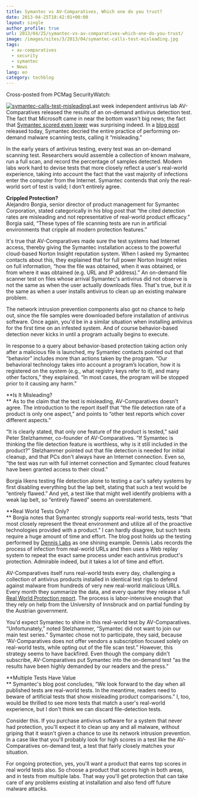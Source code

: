 ```yaml
---
title: Symantec vs AV-Comparatives, Which one do you trust?
date: 2013-04-25T18:42:01+00:00
layout: single
author_profile: true
url: 2013/04/25/symantec-vs-av-comparatives-which-one-do-you-trust/
image: /images/sites/3/2013/04/symantec-calls-test-misleading.jpg
tags:
  - av-comparatives
  - security
  - symantec
  - News
lang: en
category: techblog
---
```

Cross-posted from PCMag SecurityWatch:

[![symantec-calls-test-misleading](/images/2013/04/symantec-calls-test-misleading-300x236.jpg)](/images/2013/04/symantec-calls-test-misleading.jpg)Last week independent antivirus lab AV-Comparatives released the results of an on-demand antivirus detection test. The fact that Microsoft came in near the bottom wasn't big news; the fact that [Symantec scored even lower](http://securitywatch.pcmag.com/security-software/310201-microsoft-outperforms-symantec-in-antivirus-test) was surprising indeed. In a [blog post](http://community.norton.com/t5/Norton-Protection-Blog/Beyond-the-Headlines-Don-t-be-fooled-by-misleading-security/ba-p/943843) released today, Symantec decried the entire practice of performing on-demand malware scanning tests, calling it “misleading.”

In the early years of antivirus testing, every test was an on-demand scanning test. Researchers would assemble a collection of known malware, run a full scan, and record the percentage of samples detected. Modern labs work hard to devise tests that more closely reflect a user's real-world experience, taking into account the fact that the vast majority of infections enter the computer from the Internet. Symantec contends that only the real-world sort of test is valid; I don't entirely agree.

**Crippled Protection?**  
Alejandro Borgia, senior director of product management for Symantec Corporation, stated categorically in his blog post that “the cited detection rates are misleading and not representative of real-world product efficacy.” Borgia said, “These types of file scanning tests are run in artificial environments that cripple all modern protection features.”

It's true that AV-Comparatives made sure the test systems had Internet access, thereby giving the Symantec installation access to the powerful cloud-based Norton Insight reputation system. When I asked my Symantec contacts about this, they explained that for full power Norton Insight relies on full information, “how the file was obtained, when it was obtained, or from where it was obtained (e.g. URL and IP address).” An on-demand file scanner test on files whose arrival Symantec's antivirus did not observe is not the same as when the user actually downloads files. That's true, but it _is_ the same as when a user installs antivirus to clean up an existing malware problem.

The network intrusion prevention components also got no chance to help out, since the file samples were downloaded before installation of antivirus software. Once again, you'd be in a similar situation when installing antivirus for the first time on an infested system. And of course behavior-based detection never kicks in until a program actually begins to execute.

In response to a query about behavior-based protection taking action only after a malicious file is launched, my Symantec contacts pointed out that “behavior” includes more than actions taken by the program. “Our behavioral technology takes into account a program’s location, how it is registered on the system (e.g., what registry keys refer to it), and many other factors,” they explained. “In most cases, the program will be stopped prior to it causing any harm.”

**Is It Misleading?  
** As to the claim that the test is misleading, AV-Comparatives doesn't agree. The introduction to the report itself that “the file detection rate of a product is only one aspect,” and points to “other test reports which cover different aspects.”

“It is clearly stated, that only one feature of the product is tested,” said Peter Stelzhammer, co-founder of AV-Comparatives. “If Symantec is thinking the file detection feature is worthless, why is it still included in the product?” Stelzhammer pointed out that file detection is needed for initial cleanup, and that PCs don't always have an Internet connection. Even so, “the test was run with full internet connection and Symantec cloud features have been granted access to their cloud.”

Borgia likens testing file detection alone to testing a car's safety systems by first disabling everything but the lap belt, stating that such a test would be “entirely flawed.” And yet, a test like that might well identify problems with a weak lap belt, so “entirely flawed” seems an overstatement.

**Real World Tests Only?  
** Borgia notes that Symantec strongly supports real-world tests, tests “that most closely represent the threat environment and utilize all of the proactive technologies provided with a product.” I can hardly disagree, but such tests require a huge amount of time and effort. The blog post holds up the testing performed by [Dennis Labs](http://securitywatch.pcmag.com/security-software/307816-microsoft-security-essentials-tanks-another-antivirus-test) as one shining example. Dennis Labs records the process of infection from real-world URLs and then uses a Web replay system to repeat the exact same process under each antivirus product's protection. Admirable indeed, but it takes a lot of time and effort.

AV-Comparatives itself runs real-world tests every day, challenging a collection of antivirus products installed in identical test rigs to defend against malware from hundreds of very new real-world malicious URLs. Every month they summarize the data, and every quarter they release a full [Real World Protection report](http://www.av-comparatives.org/images/docs/avc_prot_2012b_en.pdf). The process is labor-intensive enough that they rely on help from the University of Innsbruck and on partial funding by the Austrian government.

You'd expect Symantec to shine in this real-world test by AV-Comparatives. “Unfortunately,” noted Stelzhammer, “Symantec did not want to join our main test series.” Symantec chose not to participate, they said, because “AV-Comparatives does not offer vendors a subscription focused solely on real-world tests, while opting out of the file scan test.” However, this strategy seems to have backfired. Even though the company didn't subscribe, AV-Comparatives put Symantec into the on-demand test “as the results have been highly demanded by our readers and the press.”

**Multiple Tests Have Value  
** Symantec's blog post concludes, “We look forward to the day when all published tests are real-world tests. In the meantime, readers need to beware of artificial tests that show misleading product comparisons.” I, too, would be thrilled to see more tests that match a user's real-world experience, but I don't think we can discard file-detection tests.

Consider this. If you purchase antivirus software for a system that never had protection, you'll expect it to clean up any and all malware, without griping that it wasn't given a chance to use its network intrusion prevention. In a case like that you'll probably look for high scores in a test like the AV-Comparatives on-demand test, a test that fairly closely matches your situation.

For ongoing protection, yes, you'll want a product that earns top scores in real world tests also. So choose a product that scores high in both areas, and in tests from multiple labs. That way you'll get protection that can take care of any problems existing at installation and also fend off future malware attacks.